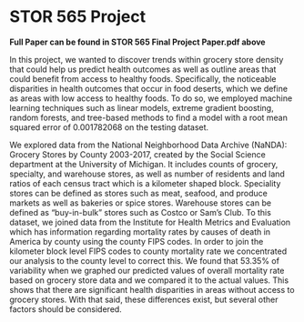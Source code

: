 # STOR 565 Project 

**Full Paper can be found in STOR 565 Final Project Paper.pdf above**

In this project, we wanted to discover trends within grocery store density that could help
us predict health outcomes as well as outline areas that could benefit from access to
healthy foods. Specifically, the noticeable disparities in health outcomes that occur in food
deserts, which we define as areas with low access to healthy foods. To do so, we employed
machine learning techniques such as linear models, extreme gradient boosting, random
forests, and tree-based methods to find a model with a root mean squared error of
0.001782068 on the testing dataset.


We explored data from the National Neighborhood Data Archive (NaNDA): Grocery Stores
by County 2003-2017, created by the Social Science department at the University of
Michigan. It includes counts of grocery, specialty, and warehouse stores, as well as number
of residents and land ratios of each census tract which is a kilometer shaped block.
Speciality stores can be defined as stores such as meat, seafood, and produce markets as
well as bakeries or spice stores. Warehouse stores can be defined as “buy-in-bulk” stores
such as Costco or Sam’s Club. To this dataset, we joined data from the Institute for Health
Metrics and Evaluation which has information regarding mortality rates by causes of death
in America by county using the county FIPS codes. In order to join the kilometer block level
FIPS codes to county mortality rate we concentrated our analysis to the county level to
correct this. We found that 53.35% of variability when we graphed our predicted values of
overall mortality rate based on grocery store data and we compared it to the actual values.
This shows that there are significant health disparities in areas without access to grocery
stores. With that said, these differences exist, but several other factors should be
considered.
